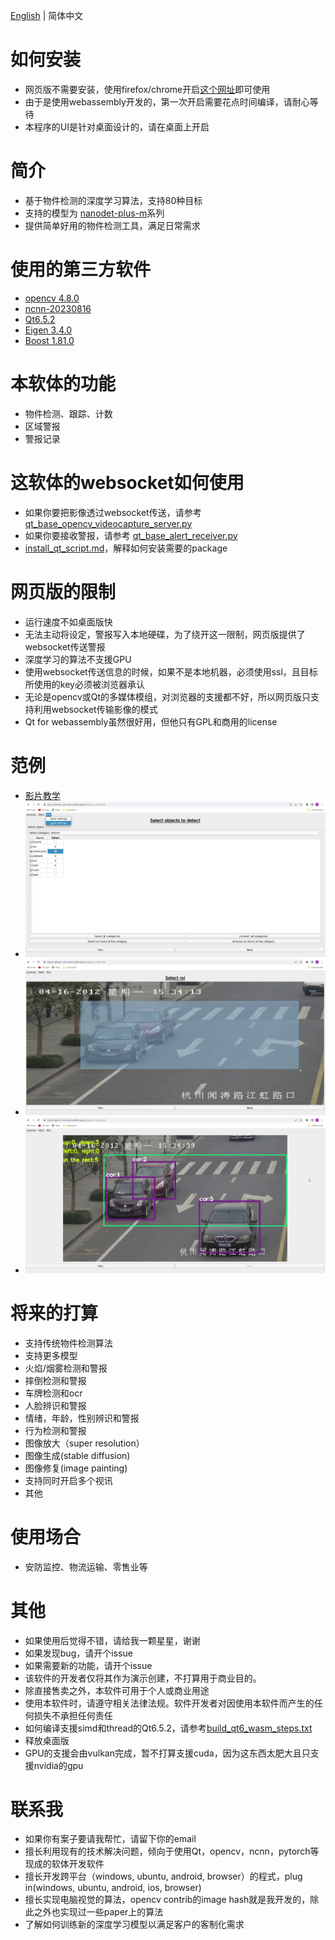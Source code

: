 [English](./readme.md) | 简体中文

# 如何安装

- 网页版不需要安装，使用firefox/chrome开启[这个网址](https://object-detector-and-alarm.netlify.app/generic_cv_tasks.html)即可使用
- 由于是使用webassembly开发的，第一次开启需要花点时间编译，请耐心等待
- 本程序的UI是针对桌面设计的，请在桌面上开启

# 简介

- 基于物件检测的深度学习算法，支持80种目标
- 支持的模型为 [nanodet-plus-m](https://github.com/RangiLyu/nanodet)系列
- 提供简单好用的物件检测工具，满足日常需求

# 使用的第三方软件

- [opencv 4.8.0](https://github.com/opencv/opencv)
- [ncnn-20230816](https://github.com/Tencent/ncnn)
- [Qt6.5.2](https://www.qt.io/)
- [Eigen 3.4.0](https://eigen.tuxfamily.org/index.php?title=Main_Page)
- [Boost 1.81.0](https://www.boost.org/)

# 本软体的功能

- 物件检测、跟踪、计数
- 区域警报
- 警报记录

# 这软体的websocket如何使用

- 如果你要把影像透过websocket传送，请参考 [qt_base_opencv_videocapture_server.py](https://github.com/stereomatchingkiss/object_detection_and_alarm/blob/main/qt_base_opencv_videocapture_server.py)
- 如果你要接收警报，请参考 [qt_base_alert_receiver.py](https://github.com/stereomatchingkiss/object_detection_and_alarm/blob/main/qt_base_alert_receiver.py)
- [install_qt_script.md](https://github.com/stereomatchingkiss/object_detection_and_alarm/blob/main/install_qt_script.md)，解释如何安装需要的package

# 网页版的限制

- 运行速度不如桌面版快
- 无法主动将设定，警报写入本地硬碟，为了绕开这一限制，网页版提供了websocket传送警报
- 深度学习的算法不支援GPU
- 使用websocket传送信息的时候，如果不是本地机器，必须使用ssl，且目标所使用的key必须被浏览器承认
- 无论是opencv或Qt的多媒体模组，对浏览器的支援都不好，所以网页版只支持利用websocket传输影像的模式
- Qt for webassembly虽然很好用，但他只有GPL和商用的license

# 范例

- [影片教学](https://youtu.be/TNancuXjlcM)
- ![保存和读取设定](./imgs/save_and_load.png)
- ![选择要追踪物件的区域](./imgs/select_roi.png)
- ![追踪与计数](./imgs/track_and_count.png)

# 将来的打算

- 支持传统物件检测算法
- 支持更多模型
- 火焰/烟雾检测和警报
- 摔倒检测和警报
- 车牌检测和ocr
- 人脸辨识和警报
- 情绪，年龄，性别辨识和警报
- 行为检测和警报
- 图像放大（super resolution）
- 图像生成(stable diffusion)
- 图像修复(image painting)
- 支持同时开启多个视讯
- 其他

# 使用场合

- 安防监控、物流运输、零售业等

# 其他

- 如果使用后觉得不错，请给我一颗星星，谢谢
- 如果发现bug，请开个issue
- 如果需要新的功能，请开个issue
- 该软件的开发者仅将其作为演示创建，不打算用于商业目的。
- 除直接售卖之外，本软件可用于个人或商业用途
- 使用本软件时，请遵守相关法律法规。软件开发者对因使用本软件而产生的任何损失不承担任何责任
- 如何编译支援simd和thread的Qt6.5.2，请参考[build_qt6_wasm_steps.txt](https://github.com/stereomatchingkiss/object_detection_and_alarm/blob/main/build_qt6_wasm_steps.txt)
- 释放桌面版
- GPU的支援会由vulkan完成，暂不打算支援cuda，因为这东西太肥大且只支援nvidia的gpu

# 联系我

- 如果你有案子要请我帮忙，请留下你的email
- 擅长利用现有的技术解决问题，倾向于使用Qt，opencv，ncnn，pytorch等现成的软体开发软件
- 擅长开发跨平台（windows, ubuntu, android, browser）的程式，plug in(windows, ubuntu, android, ios, browser)
- 擅长实现电脑视觉的算法，opencv contrib的image hash就是我开发的，除此之外也实现过一些paper上的算法
- 了解如何训练新的深度学习模型以满足客户的客制化需求